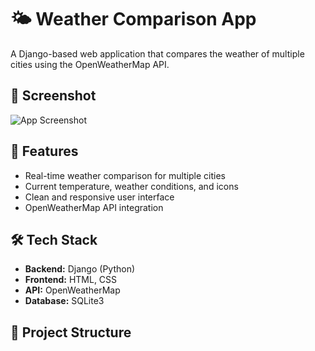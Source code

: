 # 🌤️ Weather Comparison App

A Django-based web application that compares the weather of multiple cities using the OpenWeatherMap API.

## 📸 Screenshot

![App Screenshot](screenshot.png)

## 🚀 Features

- Real-time weather comparison for multiple cities
- Current temperature, weather conditions, and icons
- Clean and responsive user interface
- OpenWeatherMap API integration

## 🛠️ Tech Stack

- **Backend:** Django (Python)
- **Frontend:** HTML, CSS
- **API:** OpenWeatherMap
- **Database:** SQLite3

## 📁 Project Structure

